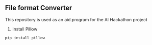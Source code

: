 ## File format Converter

This repository is used as an aid program for the AI Hackathon project

1. Install Pillow
```sh
pip install pillow
```

